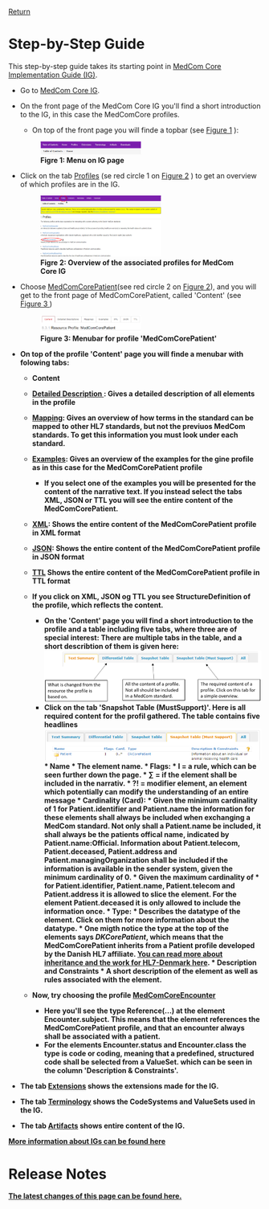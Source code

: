 [Return](NewToFHIR.md)

# Step-by-Step Guide
This step-by-step guide takes its starting point in <a href="https://build.fhir.org/ig/hl7dk/dk-medcom-core/" target="_blank">MedCom Core Implementation Guide (IG)</a>. 

* Go to <a href="https://build.fhir.org/ig/hl7dk/dk-medcom-core/" target="_blank">MedCom Core IG</a>.
* On the front page of the MedCom Core IG you'll find a short introduction to the IG, in this case the MedComCore profiles. 
    * On top of the front page you will finde a topbar (see <a href="#Fig1"> Figure 1</a> ):
    <figure>
    <img src="../images/IG-content.png" alt="shows the content of an IG"  style="width:50%" id="Fig1">
    <figcaption text-align="center"><b>Figre 1: Menu on IG page </b></figcaption>
    </figure>

* Click on the tab <a href="https://build.fhir.org/ig/hl7dk/dk-medcom-core/profiles.html" target="_blank">Profiles</a> (se red circle 1 on <a href="Fig2">Figure 2</a> ) to get an overview of which profiles are in the IG.
    <figure>
    <img src="../images/ProfileOverview.png" alt="Overview of the associated profiles for this IG" style="width:60%" id="Fig2"> <figcaption text-align="center"><b>Figre 2: Overview of the associated profiles for MedCom Core IG </b></figcaption>
    </figure> 
 * Choose <a href="https://build.fhir.org/ig/hl7dk/dk-medcom-core/StructureDefinition-medcom-core-patient.html" target="_blank">MedComCorePatient</a>(see red circle 2 on <a href="Fig2">Figure 2</a>), and you will get to the front page of MedComCorePatient, called 'Content' (see <a href="Fig3">Figure 3 </a>)
   
    <figure>
    <img src="../images/ProfileContent.png" alt="Profile Content" style="width:50%" id="Fig3"> <figcaption text-align="center"><b>Figure 3: Menubar for profile 'MedComCorePatient'</figcaption> 
    </figure

* On top of the profile 'Content' page you will finde a menubar with folowing tabs: 
    * **Content** 
    * <a href="https://build.fhir.org/ig/hl7dk/dk-medcom-core/StructureDefinition-medcom-core-patient-definitions.html" target="_blank"> <b>Detailed Description </b></a>: Gives a detailed description of all elements in the profile  
    * <a href="https://build.fhir.org/ig/hl7dk/dk-medcom-core/StructureDefinition-medcom-core-patient-mappings.html" target="_blank"><b>Mapping</b></a>: Gives an overview of how terms in the standard can be mapped to other HL7 standards, but not the previuos MedCom standards. To get this information you must look under each standard.
    * <a href="https://build.fhir.org/ig/hl7dk/dk-medcom-core/StructureDefinition-medcom-core-patient-examples.html" target="_blank"><b>Examples</b></a>: Gives an overview of the examples for the gine profile as in this case for the MedComCorePatient profile 
        *  If you select one of the examples you will be presented for the content of the narrative text. If you instead select the tabs XML, JSON or TTL you will see the entire content of the MedComCorePatient.  
    * <a href="https://build.fhir.org/ig/hl7dk/dk-medcom-core/StructureDefinition-medcom-core-patient.profile.xml.html" target="_blank"><b>XML</b></a>: Shows the entire content of the MedComCorePatient profile in XML format
    * <a href="https://build.fhir.org/ig/hl7dk/dk-medcom-core/StructureDefinition-medcom-core-patient-examples.html" target="_blank"><b>JSON</b></a>: Shows the entire content of the MedComCorePatient profile in JSON format
    * <a href="https://build.fhir.org/ig/hl7dk/dk-medcom-core/StructureDefinition-medcom-core-patient.profile.json.html" target="_blank"><b>TTL</b></a> Shows the entire content of the MedComCorePatient profile in TTL format         
    * If you click on XML, JSON og TTL you see StructureDefinition of the profile, which reflects the content. 

      *  On the 'Content' page you will find  a short introduction to the profile and a table including five tabs, where three are of special interest:  There are multiple tabs in the table, and a short describtion of them is given here: 
      ![Table Overview](../images/TableOverview.png)
        * Click on the tab 'Snapshot Table (MustSupport)'. Here is all required content for the profil gathered. The table contains five headlines
                ![Table Content](../images/TableContent.png)
                * Name
                    * The element name.
                * Flags: 
                    * I = a rule, which can be seen further down the page.
                    * &sum; = if the element shall be included in the narrativ. 
                    * ?! = modifier element, an element which potentially can modify the understanding of an entire message
                * Cardinality (Card):
                    * Given the minimum cardinality of 1 for Patient.identifier and Patient.name the information for these elements shall always be included when exchanging a MedCom standard. Not only shall a Patient.name be included, it shall always be the patients offical name, indicated by Patient.name:Official. Information about Patient.telecom, Patient.deceased, Patient.address and Patient.managingOrganization shall be included if the information is available in the sender system, given the minimum cardinality of 0. 
                    * Given the maximum cardinality of * for Patient.identifier, Patient.name, Patient.telecom and Patient.address it is allowed to slice the element. For the element Patient.deceased it is only allowed to include the information once. 
                * Type: 
                    * Describes the datatype of the element. Click on them for more information about the datatype. 
                    * One migth notice the type at the top of the elements says _DKCorePatient_, which means that the MedComCorePatient inherits from a Patient profile developed by the Danish HL7 affiliate. [You can read more about inheritance and the work for HL7-Denmark here](docs\assets\documents\NewToFHIR.md).
                * Description and Constraints
                    * A short description of the element as well as rules associated with the element.
      
    * Now, try choosing the profile <a href="https://build.fhir.org/ig/hl7dk/dk-medcom-core/StructureDefinition-medcom-core-encounter.html" target="_blank">MedComCoreEncounter</a>
        * Here you'll see the type Reference(...) at the element Encounter.subject. This means that the element references the MedComCorePatient profile, and that an encounter always shall be associated with a patient. 
        * For the elements Encounter.status and Encounter.class the type is code or coding, meaning that a predefined, structured code shall be selected from a ValueSet. which can be seen in the column 'Description & Constraints'.  
* The tab <a href="https://build.fhir.org/ig/hl7dk/dk-medcom-core/extensions.html" target="_blank">Extensions</a> shows the extensions made for the IG. 
* The tab <a href="https://build.fhir.org/ig/hl7dk/dk-medcom-core/terminology.html" target="_blank">Terminology</a> shows the CodeSystems and ValueSets used in the IG.
* The tab <a href="https://build.fhir.org/ig/hl7dk/dk-medcom-core/artifacts.html" target="_blank">Artifacts</a> shows entire content of the IG.

[More information about IGs can be found here](https://medcomdk.github.io/MedComLandingPage/assets/documents/NewToFHIR.html#hl7-fhir-documentation)

# Release Notes

[The latest changes of this page can be found here.](ReleaseNotesFHIRImplementationGuide.md)